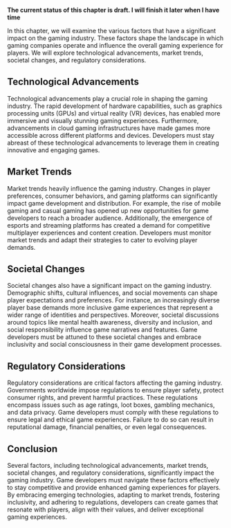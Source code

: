 **The current status of this chapter is draft. I will finish it later when I have time**

In this chapter, we will examine the various factors that have a significant impact on the gaming industry. These factors shape the landscape in which gaming companies operate and influence the overall gaming experience for players. We will explore technological advancements, market trends, societal changes, and regulatory considerations.

Technological Advancements
--------------------------

Technological advancements play a crucial role in shaping the gaming industry. The rapid development of hardware capabilities, such as graphics processing units (GPUs) and virtual reality (VR) devices, has enabled more immersive and visually stunning gaming experiences. Furthermore, advancements in cloud gaming infrastructures have made games more accessible across different platforms and devices. Developers must stay abreast of these technological advancements to leverage them in creating innovative and engaging games.

Market Trends
-------------

Market trends heavily influence the gaming industry. Changes in player preferences, consumer behaviors, and gaming platforms can significantly impact game development and distribution. For example, the rise of mobile gaming and casual gaming has opened up new opportunities for game developers to reach a broader audience. Additionally, the emergence of esports and streaming platforms has created a demand for competitive multiplayer experiences and content creation. Developers must monitor market trends and adapt their strategies to cater to evolving player demands.

Societal Changes
----------------

Societal changes also have a significant impact on the gaming industry. Demographic shifts, cultural influences, and social movements can shape player expectations and preferences. For instance, an increasingly diverse player base demands more inclusive game experiences that represent a wider range of identities and perspectives. Moreover, societal discussions around topics like mental health awareness, diversity and inclusion, and social responsibility influence game narratives and features. Game developers must be attuned to these societal changes and embrace inclusivity and social consciousness in their game development processes.

Regulatory Considerations
-------------------------

Regulatory considerations are critical factors affecting the gaming industry. Governments worldwide impose regulations to ensure player safety, protect consumer rights, and prevent harmful practices. These regulations encompass issues such as age ratings, loot boxes, gambling mechanics, and data privacy. Game developers must comply with these regulations to ensure legal and ethical game experiences. Failure to do so can result in reputational damage, financial penalties, or even legal consequences.

Conclusion
----------

Several factors, including technological advancements, market trends, societal changes, and regulatory considerations, significantly impact the gaming industry. Game developers must navigate these factors effectively to stay competitive and provide enhanced gaming experiences for players. By embracing emerging technologies, adapting to market trends, fostering inclusivity, and adhering to regulations, developers can create games that resonate with players, align with their values, and deliver exceptional gaming experiences.
